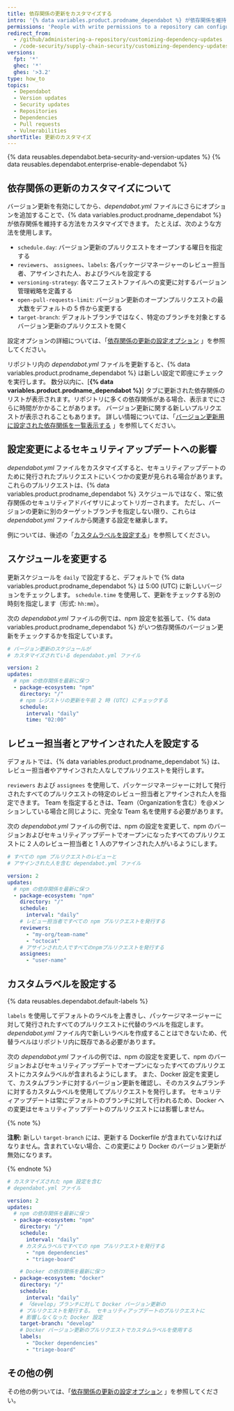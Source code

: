 ```yaml
---
title: 依存関係の更新をカスタマイズする
intro: '{% data variables.product.prodname_dependabot %} が依存関係を維持する方法をカスタマイズできます。'
permissions: 'People with write permissions to a repository can configure {% data variables.product.prodname_dependabot %} for the repository.'
redirect_from:
  - /github/administering-a-repository/customizing-dependency-updates
  - /code-security/supply-chain-security/customizing-dependency-updates
versions:
  fpt: '*'
  ghec: '*'
  ghes: '>3.2'
type: how_to
topics:
  - Dependabot
  - Version updates
  - Security updates
  - Repositories
  - Dependencies
  - Pull requests
  - Vulnerabilities
shortTitle: 更新のカスタマイズ
---
```


{% data reusables.dependabot.beta-security-and-version-updates %}
{% data reusables.dependabot.enterprise-enable-dependabot %}

## 依存関係の更新のカスタマイズについて

バージョン更新を有効にしてから、*dependabot.yml* ファイルにさらにオプションを追加することで、{% data variables.product.prodname_dependabot %} が依存関係を維持する方法をカスタマイズできます。 たとえば、次のような方法を使用します。

- `schedule.day`: バージョン更新のプルリクエストをオープンする曜日を指定する
- `reviewers`、 `assignees`、`labels`: 各パッケージマネージャーのレビュー担当者、アサインされた人、およびラベルを設定する
- `versioning-strategy`: 各マニフェストファイルへの変更に対するバージョン管理戦略を定義する
- `open-pull-requests-limit`: バージョン更新のオープンプルリクエストの最大数をデフォルトの 5 件から変更する
- `target-branch`: デフォルトブランチではなく、特定のブランチを対象とするバージョン更新のプルリクエストを開く

設定オプションの詳細については、「[依存関係の更新の設定オプション](/code-security/supply-chain-security/keeping-your-dependencies-updated-automatically/configuration-options-for-dependency-updates) 」を参照してください。

リポジトリ内の *dependabot.yml* ファイルを更新すると、{% data variables.product.prodname_dependabot %} は新しい設定で即座にチェックを実行します。 数分以内に、[**{% data variables.product.prodname_dependabot %}**] タブに更新された依存関係のリストが表示されます。リポジトリに多くの依存関係がある場合、表示までにさらに時間がかかることがあります。 バージョン更新に関する新しいプルリクエストが表示されることもあります。 詳しい情報については、「[バージョン更新用に設定された依存関係を一覧表示する](/code-security/supply-chain-security/keeping-your-dependencies-updated-automatically/listing-dependencies-configured-for-version-updates) 」を参照してください。

## 設定変更によるセキュリティアップデートへの影響

*dependabot.yml* ファイルをカスタマイズすると、セキュリティアップデートのために発行されたプルリクエストにいくつかの変更が見られる場合があります。 これらのプルリクエストは、{% data variables.product.prodname_dependabot %} スケジュールではなく、常に依存関係のセキュリティアドバイザリによってトリガーされます。 ただし、バージョンの更新に別のターゲットブランチを指定しない限り、これらは *dependabot.yml* ファイルから関連する設定を継承します。

例については、後述の「[カスタムラベルを設定する](#setting-custom-labels)」を参照してください。

## スケジュールを変更する

更新スケジュールを `daily` で設定すると、デフォルトで {% data variables.product.prodname_dependabot %} は 5:00 (UTC) に新しいバージョンをチェックします。 `schedule.time` を使用して、更新をチェックする別の時刻を指定します（形式: `hh:mm`）。

次の *dependabot.yml* ファイルの例では、npm 設定を拡張して、{% data variables.product.prodname_dependabot %} がいつ依存関係のバージョン更新をチェックするかを指定しています。

```yaml
# バージョン更新のスケジュールが
# カスタマイズされている dependabot.yml ファイル

version: 2
updates:
  # npm の依存関係を最新に保つ
  - package-ecosystem: "npm"
    directory: "/"
    # npm レジストリの更新を午前 2 時 (UTC) にチェックする
    schedule:
      interval: "daily"
      time: "02:00"
```

## レビュー担当者とアサインされた人を設定する

デフォルトでは、{% data variables.product.prodname_dependabot %} は、レビュー担当者やアサインされた人なしでプルリクエストを発行します。

`reviewers` および `assignees` を使用して、パッケージマネージャーに対して発行されたすべてのプルリクエストの特定のレビュー担当者とアサインされた人を指定できます。 Team を指定するときは、Team（Organizationを含む）を@メンションしている場合と同じように、完全な Team 名を使用する必要があります。

次の *dependabot.yml* ファイルの例では、npm の設定を変更して、npm のバージョンおよびセキュリティアップデートでオープンになったすべてのプルリクエストに 2 人のレビュー担当者と 1 人のアサインされた人がいるようにします。

```yaml
# すべての npm プルリクエストのレビューと
# アサインされた人を含む dependabot.yml ファイル

version: 2
updates:
  # npm の依存関係を最新に保つ
  - package-ecosystem: "npm"
    directory: "/"
    schedule:
      interval: "daily"
    # レビュー担当者ですべての npm プルリクエストを発行する
    reviewers:
      - "my-org/team-name"
      - "octocat"
    # アサインされた人ですべてのnpmプルリクエストを発行する
    assignees:
      - "user-name"
```

## カスタムラベルを設定する

{% data reusables.dependabot.default-labels %}

`labels` を使用してデフォルトのラベルを上書きし、パッケージマネージャーに対して発行されたすべてのプルリクエストに代替のラベルを指定します。 *dependabot.yml* ファイル内で新しいラベルを作成することはできないため、代替ラベルはリポジトリ内に既存である必要があります。

次の *dependabot.yml* ファイルの例では、npm の設定を変更して、npm のバージョンおよびセキュリティアップデートでオープンになったすべてのプルリクエストにカスタムラベルが含まれるようにします。 また、Docker 設定を変更して、カスタムブランチに対するバージョン更新を確認し、そのカスタムブランチに対するカスタムラベルを使用してプルリクエストを発行します。 セキュリティアップデートは常にデフォルトのブランチに対して行われるため、Docker への変更はセキュリティアップデートのプルリクエストには影響しません。

{% note %}

**注釈:** 新しい `target-branch` には、更新する Dockerfile が含まれていなければなりません。含まれていない場合、この変更により Docker のバージョン更新が無効になります。

{% endnote %}

```yaml
# カスタマイズされた npm 設定を含む
# dependabot.yml ファイル

version: 2
updates:
  # npm の依存関係を最新に保つ
  - package-ecosystem: "npm"
    directory: "/"
    schedule:
      interval: "daily"
    # カスタムラベルですべての npm プルリクエストを発行する
      - "npm dependencies"
      - "triage-board"

    # Docker の依存関係を最新に保つ
  - package-ecosystem: "docker"
    directory: "/"
    schedule:
      interval: "daily"
    # 「develop」ブランチに対して Docker バージョン更新の
    # プルリクエストを発行する。 セキュリティアップデートのプルリクエストに
    # 影響しなくなった Docker 設定
    target-branch: "develop"
    # Docker バージョン更新のプルリクエストでカスタムラベルを使用する
    labels:
      - "Docker dependencies"
      - "triage-board"
```

## その他の例

その他の例ついては、「[依存関係の更新の設定オプション](/code-security/supply-chain-security/keeping-your-dependencies-updated-automatically/configuration-options-for-dependency-updates) 」を参照してください。
